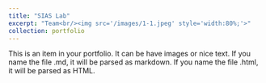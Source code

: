 ```yaml
---
title: "SIAS Lab"
excerpt: "Team<br/><img src='/images/1-1.jpeg' style='width:80%;'>"
collection: portfolio
---
```


This is an item in your portfolio. It can be have images or nice text. If you name the file .md, it will be parsed as markdown. If you name the file .html, it will be parsed as HTML. 
